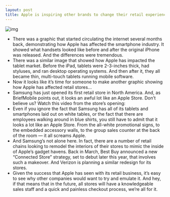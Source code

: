 ```yaml
---
layout: post
title: Apple is inspiring other brands to change their retail experience
---
```

![img](http://media.idownloadblog.com/wp-content/uploads/2012/07/Samsung-Retail-Store-e1342263732940.jpeg)
* There was a graphic that started circulating the internet several months back, demonstrating how Apple has affected the smartphone industry. It showed what handsets looked like before and after the original iPhone was released. And the differences were tremendous.
* There was a similar image that showed how Apple has impacted the tablet market. Before the iPad, tablets were 2-3-inches thick, had styluses, and ran desktop operating systems. And then after it, they all became thin, multi-touch tablets running mobile software.
* Now it looks like it’s time for someone to make another graphic showing how Apple has affected retail stores…
* Samsung has just opened its first retail store in North America. And, as BriefMobile points out, it looks an awful lot like an Apple Store. Don’t believe us? Watch this video from the store’s opening:
* Even if you ignore the fact that Samsung has all of its tablets and smartphones laid out on white tables, or the fact that there are employees walking around in blue shirts, you still have to admit that it looks a lot like an Apple Store. From the all-white promotional signs, to the embedded accessory walls, to the group sales counter at the back of the room — it all screams Apple.
* And Samsung’s not alone here. In fact, there are a number of retail chains looking to remodel the interiors of their stores to mimic the inside of Apple’s gadget havens. Back in March, Best Buy announced a new “Connected Store” strategy, set to debut later this year, that involves such a makeover. And Verizon is planning a similar redesign for its stores.
* Given the success that Apple has seen with its retail business, it’s easy to see why other companies would want to try and emulate it. And hey, if that means that in the future, all stores will have a knowledgeable sales staff and a quick and painless checkout process, we’re all for it.

